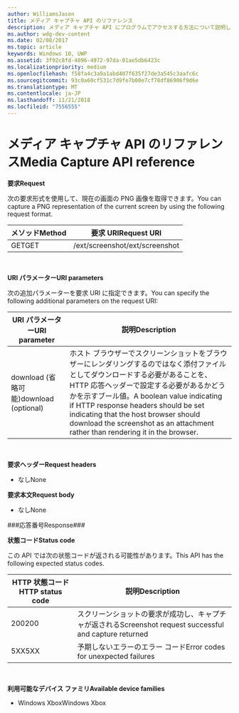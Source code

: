 ```yaml
---
author: WilliamsJason
title: メディア キャプチャ API のリファレンス
description: メディア キャプチャ API にプログラムでアクセスする方法について説明します。
ms.author: wdg-dev-content
ms.date: 02/08/2017
ms.topic: article
keywords: Windows 10, UWP
ms.assetid: 3f92c8fd-4096-4972-97da-01ae5db6423c
ms.localizationpriority: medium
ms.openlocfilehash: f58fa4c3a9a1abd407f635f27de3a545c3aafc6c
ms.sourcegitcommit: 93c0a60cf531c7d9fe7b00e7cf78df86906f9d6e
ms.translationtype: MT
ms.contentlocale: ja-JP
ms.lasthandoff: 11/21/2018
ms.locfileid: "7556555"
---
```

# <a name="media-capture-api-reference"></a><span data-ttu-id="b09f3-104">メディア キャプチャ API のリファレンス</span><span class="sxs-lookup"><span data-stu-id="b09f3-104">Media Capture API reference</span></span> #

**<span data-ttu-id="b09f3-105">要求</span><span class="sxs-lookup"><span data-stu-id="b09f3-105">Request</span></span>**

<span data-ttu-id="b09f3-106">次の要求形式を使用して、現在の画面の PNG 画像を取得できます。</span><span class="sxs-lookup"><span data-stu-id="b09f3-106">You can capture a PNG representation of the current screen by using the following request format.</span></span>

| <span data-ttu-id="b09f3-107">メソッド</span><span class="sxs-lookup"><span data-stu-id="b09f3-107">Method</span></span>        | <span data-ttu-id="b09f3-108">要求 URI</span><span class="sxs-lookup"><span data-stu-id="b09f3-108">Request URI</span></span>     | 
| ------------- |-----------------|
| <span data-ttu-id="b09f3-109">GET</span><span class="sxs-lookup"><span data-stu-id="b09f3-109">GET</span></span>           | <span data-ttu-id="b09f3-110">/ext/screenshot</span><span class="sxs-lookup"><span data-stu-id="b09f3-110">/ext/screenshot</span></span> |
<br>

**<span data-ttu-id="b09f3-111">URI パラメーター</span><span class="sxs-lookup"><span data-stu-id="b09f3-111">URI parameters</span></span>**

<span data-ttu-id="b09f3-112">次の追加パラメーターを要求 URI に指定できます。</span><span class="sxs-lookup"><span data-stu-id="b09f3-112">You can specify the following additional parameters on the request URI:</span></span>


| <span data-ttu-id="b09f3-113">URI パラメーター</span><span class="sxs-lookup"><span data-stu-id="b09f3-113">URI parameter</span></span>      | <span data-ttu-id="b09f3-114">説明</span><span class="sxs-lookup"><span data-stu-id="b09f3-114">Description</span></span>     | 
| ------------------ |-----------------|
| <span data-ttu-id="b09f3-115">download (省略可能)</span><span class="sxs-lookup"><span data-stu-id="b09f3-115">download (optional)</span></span>| <span data-ttu-id="b09f3-116">ホスト ブラウザーでスクリーンショットをブラウザーにレンダリングするのではなく添付ファイルとしてダウンロードする必要があることを、HTTP 応答ヘッダーで設定する必要があるかどうかを示すブール値。</span><span class="sxs-lookup"><span data-stu-id="b09f3-116">A boolean value indicating if HTTP response headers should be set indicating that the host browser should download the screenshot as an attachment rather than rendering it in the browser.</span></span>  |
<br>

**<span data-ttu-id="b09f3-117">要求ヘッダー</span><span class="sxs-lookup"><span data-stu-id="b09f3-117">Request headers</span></span>**

* <span data-ttu-id="b09f3-118">なし</span><span class="sxs-lookup"><span data-stu-id="b09f3-118">None</span></span>

**<span data-ttu-id="b09f3-119">要求本文</span><span class="sxs-lookup"><span data-stu-id="b09f3-119">Request body</span></span>**

* <span data-ttu-id="b09f3-120">なし</span><span class="sxs-lookup"><span data-stu-id="b09f3-120">None</span></span>

###<a name="response"></a><span data-ttu-id="b09f3-121">応答番号</span><span class="sxs-lookup"><span data-stu-id="b09f3-121">Response###</span></span>

**<span data-ttu-id="b09f3-122">状態コード</span><span class="sxs-lookup"><span data-stu-id="b09f3-122">Status code</span></span>**

<span data-ttu-id="b09f3-123">この API では次の状態コードが返される可能性があります。</span><span class="sxs-lookup"><span data-stu-id="b09f3-123">This API has the following expected status codes.</span></span>

| <span data-ttu-id="b09f3-124">HTTP 状態コード</span><span class="sxs-lookup"><span data-stu-id="b09f3-124">HTTP status code</span></span>   | <span data-ttu-id="b09f3-125">説明</span><span class="sxs-lookup"><span data-stu-id="b09f3-125">Description</span></span>     | 
| ------------------ |-----------------|
| <span data-ttu-id="b09f3-126">200</span><span class="sxs-lookup"><span data-stu-id="b09f3-126">200</span></span>                | <span data-ttu-id="b09f3-127">スクリーンショットの要求が成功し、キャプチャが返される</span><span class="sxs-lookup"><span data-stu-id="b09f3-127">Screenshot request successful and capture returned</span></span> |
| <span data-ttu-id="b09f3-128">5XX</span><span class="sxs-lookup"><span data-stu-id="b09f3-128">5XX</span></span>                | <span data-ttu-id="b09f3-129">予期しないエラーのエラー コード</span><span class="sxs-lookup"><span data-stu-id="b09f3-129">Error codes for unexpected failures</span></span> |
<br>

**<span data-ttu-id="b09f3-130">利用可能なデバイス ファミリ</span><span class="sxs-lookup"><span data-stu-id="b09f3-130">Available device families</span></span>**

* <span data-ttu-id="b09f3-131">Windows Xbox</span><span class="sxs-lookup"><span data-stu-id="b09f3-131">Windows Xbox</span></span>

